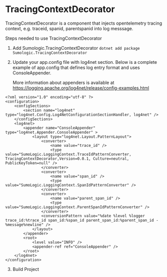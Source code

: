# TracingContextDecorator

TracingContextDecorator is a component that injects opentelemetry tracing context, e.g. traceid, spanid, parentspanid into log messsage.

Steps needed to use TracingContextDecorator

1) Add Sumologic.TracingContextDecorator `dotnet add package Sumologic.TracingContextDecorator`
2) Update your app.config file with log4net section. Below is a complete example of app.config
   that defines log entry format and uses ConsoleAppender.

   More information about appenders is available at https://logging.apache.org/log4net/release/config-examples.html

```
<?xml version="1.0" encoding="utf-8" ?>
<configuration>
    <configSections>
        <section name="log4net" type="log4net.Config.Log4NetConfigurationSectionHandler, log4net" />
    </configSections>
    <log4net>
        <appender name="ConsoleAppender" type="log4net.Appender.ConsoleAppender" >
            <layout type="log4net.Layout.PatternLayout">
                <converter>
                    <name value="trace_id" />
                    <type value="SumoLogic.LoggingContext.TraceIdPatternConverter, TracingContextDecorator,Version=0.0.1, Culture=neutral, PublicKeyToken=null" />
                </converter>
                <converter>
                    <name value="span_id" />
                    <type value="SumoLogic.LoggingContext.SpanIdPatternConverter" />
                </converter>
                <converter>
                    <name value="parent_span_id" />
                    <type value="SumoLogic.LoggingContext.ParentSpanIdPatternConverter" />
                </converter>
                <conversionPattern value="%date %level %logger trace_id:%trace_id span_id:%span_id parent_span_id:%parent_span_id - %message%newline" />
            </layout>
        </appender>
        <root>
            <level value="INFO" />
            <appender-ref ref="ConsoleAppender" />
        </root>
    </log4net>
</configuration>
```

3) Build Project
